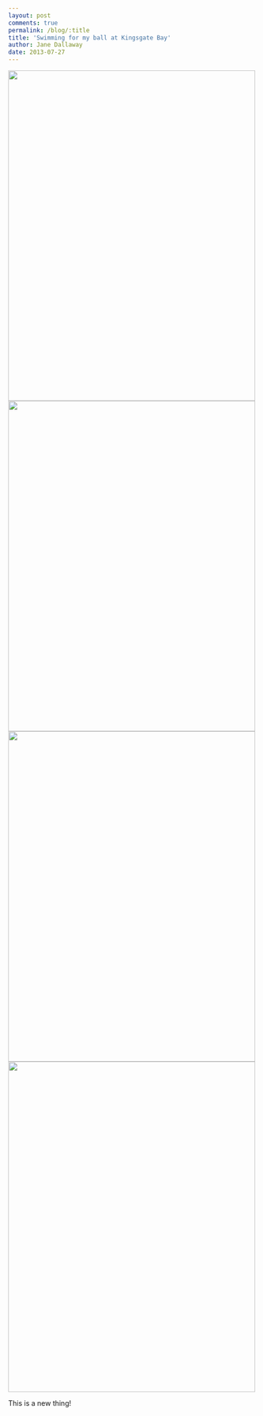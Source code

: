 ```yaml
---
layout: post
comments: true
permalink: /blog/:title
title: 'Swimming for my ball at Kingsgate Bay'
author: Jane Dallaway
date: 2013-07-27
---
```


<div><a href="http://static.skitters.dallaway.com/Mphoto_1.JPG"><img src="http://static.skitters.dallaway.com/Mphoto_1.JPG.500.JPG" width="500" height="669"/></a></div><div><a href="http://static.skitters.dallaway.com/Xphoto_2.JPG"><img src="http://static.skitters.dallaway.com/Xphoto_2.JPG.500.JPG" width="500" height="669"/></a></div><div><a href="http://static.skitters.dallaway.com/Cphoto_3.JPG"><img src="http://static.skitters.dallaway.com/Cphoto_3.JPG.500.JPG" width="500" height="669"/></a></div><div><a href="http://static.skitters.dallaway.com/photo_4.JPG"><img src="http://static.skitters.dallaway.com/photo_4.JPG.500.JPG" width="500" height="669"/></a></div>

This is a new thing!

  


  


  


 
    
